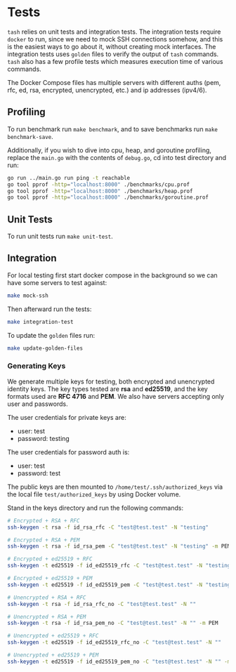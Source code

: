 # Tests

`tash` relies on unit tests and integration tests. The integration tests require `docker` to run, since we need to mock SSH connections somehow, and this is the easiest ways to go about it, without creating mock interfaces. The integration tests uses `golden` files to verify the output of `tash` commands.
`tash` also has a few profile tests which measures execution time of various commands.

The Docker Compose files has multiple servers with different auths (pem, rfc, ed, rsa, encrypted, unencrypted, etc.) and ip addresses (ipv4/6).

## Profiling

To run benchmark run `make benchmark`, and to save benchmarks run `make benchmark-save`.

Additionally, if you wish to dive into cpu, heap, and goroutine profiling, replace the `main.go` with the contents of `debug.go`, cd into test directory and run:

```sh
go run ../main.go run ping -t reachable
go tool pprof -http="localhost:8000" ./benchmarks/cpu.prof
go tool pprof -http="localhost:8000" ./benchmarks/heap.prof
go tool pprof -http="localhost:8000" ./benchmarks/goroutine.prof
```

## Unit Tests

To run unit tests run `make unit-test`.

## Integration

For local testing first start docker compose in the background so we can have some servers to test against:

```bash
make mock-ssh
```

Then afterward run the tests:

```bash
make integration-test
```

To update the `golden` files run:

```bash
make update-golden-files
```

### Generating Keys

We generate multiple keys for testing, both encrypted and unencrypted identity keys. The key types tested are **rsa** and **ed25519**, and the key formats used are **RFC 4716** and **PEM**.
We also have servers accepting only user and passwords.

The user credentials for private keys are:

- user: test
- password: testing

The user credentials for password auth is:

- user: test
- password: test

The public keys are then mounted to `/home/test/.ssh/authorized_keys` via the local file `test/authorized_keys` by using Docker volume.

Stand in the keys directory and run the following commands:

```bash
# Encrypted + RSA + RFC
ssh-keygen -t rsa -f id_rsa_rfc -C "test@test.test" -N "testing"

# Encrypted + RSA + PEM
ssh-keygen -t rsa -f id_rsa_pem -C "test@test.test" -N "testing" -m PEM

# Encrypted + ed25519 + RFC
ssh-keygen -t ed25519 -f id_ed25519_rfc -C "test@test.test" -N "testing"

# Encrypted + ed25519 + PEM
ssh-keygen -t ed25519 -f id_ed25519_pem -C "test@test.test" -N "testing" -m PEM

# Unencrypted + RSA + RFC
ssh-keygen -t rsa -f id_rsa_rfc_no -C "test@test.test" -N ""

# Unencrypted + RSA + PEM
ssh-keygen -t rsa -f id_rsa_pem_no -C "test@test.test" -N "" -m PEM

# Unencrypted + ed25519 + RFC
ssh-keygen -t ed25519 -f id_ed25519_rfc_no -C "test@test.test" -N ""

# Unencrypted + ed25519 + PEM
ssh-keygen -t ed25519 -f id_ed25519_pem_no -C "test@test.test" -N "" -m PEM
```
